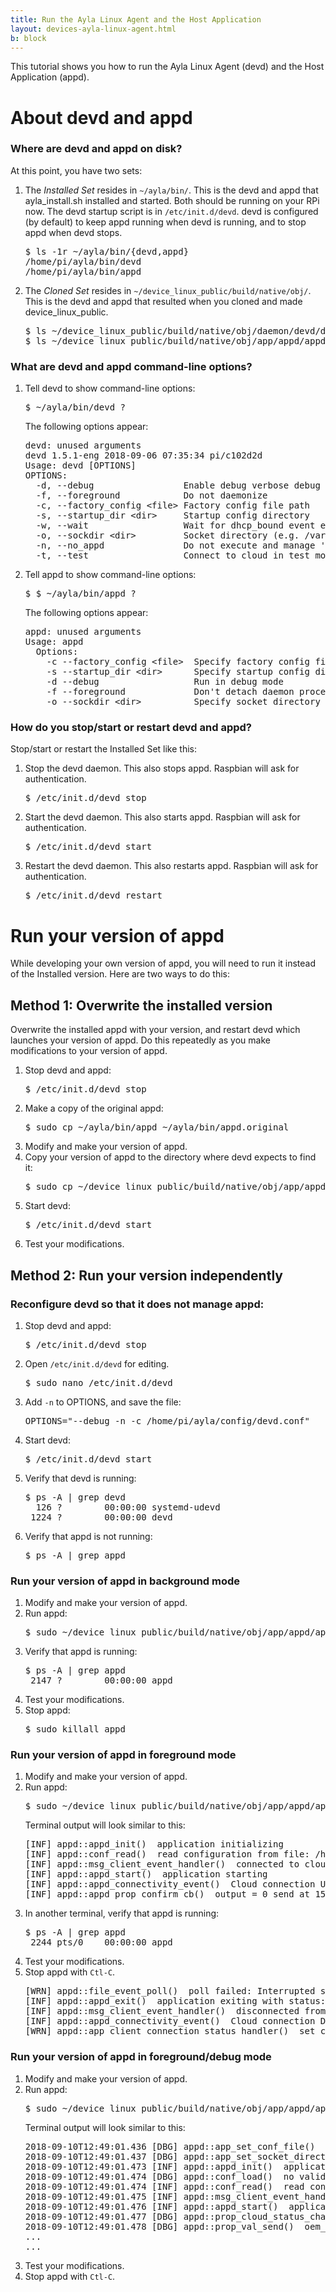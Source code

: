 ```yaml
---
title: Run the Ayla Linux Agent and the Host Application
layout: devices-ayla-linux-agent.html
b: block
---
```


This tutorial shows you how to run the Ayla Linux Agent (devd) and the Host Application (appd).

# About devd and appd 

### Where are devd and appd on disk?

At this point, you have two sets:

<ol>
<li>The <i>Installed Set</i> resides in <code>~/ayla/bin/</code>. This is the devd and appd that ayla_install.sh installed and started. Both should be running on your RPi now. The devd startup script is in <code>/etc/init.d/devd</code>. devd is configured (by default) to keep appd running when devd is running, and to stop appd when devd stops.</li>
<pre>
$ ls -1r ~/ayla/bin/{devd,appd}
/home/pi/ayla/bin/devd
/home/pi/ayla/bin/appd
</pre>

<li>The <i>Cloned Set</i> resides in <code>~/device_linux_public/build/native/obj/</code>. This is the devd and appd that resulted when you cloned and made device_linux_public.
<pre>
$ ls ~/device_linux_public/build/native/obj/daemon/devd/devd
$ ls ~/device_linux_public/build/native/obj/app/appd/appd
</pre>
</li>
</ol>

### What are devd and appd command-line options?

<ol>
<li>Tell devd to show command-line options:
<pre>
$ ~/ayla/bin/devd ?
</pre>
The following options appear:
<pre>
devd: unused arguments
devd 1.5.1-eng 2018-09-06 07:35:34 pi/c102d2d
Usage: devd [OPTIONS]
OPTIONS:
  -d, --debug                 Enable debug verbose debug messages
  -f, --foreground            Do not daemonize
  -c, --factory_config &lt;file&gt; Factory config file path
  -s, --startup_dir &lt;dir&gt;     Startup config directory
  -w, --wait                  Wait for dhcp_bound event enable client
  -o, --sockdir &lt;dir&gt;         Socket directory (e.g. /var/run)
  -n, --no_appd               Do not execute and manage 'appd' application service
  -t, --test                  Connect to cloud in test mode
</pre>
</li>
<li>Tell appd to show command-line options:
<pre>
$ $ ~/ayla/bin/appd ?
</pre>
The following options appear:
<pre>
appd: unused arguments
Usage: appd
  Options:
    -c --factory_config &lt;file&gt;  Specify factory config file
    -s --startup_dir &lt;dir&gt;      Specify startup config directory
    -d --debug                  Run in debug mode
    -f --foreground             Don't detach daemon process, run in foreground
    -o --sockdir &lt;dir&gt;          Specify socket directory
</pre>
</li>
</ol>

### How do you stop/start or restart devd and appd?

Stop/start or restart the Installed Set like this:

<ol>
<li>Stop the devd daemon. This also stops appd. Raspbian will ask for authentication.
<pre>
$ /etc/init.d/devd stop
</pre>
</li>
<li>Start the devd daemon. This also starts appd. Raspbian will ask for authentication.
<pre>
$ /etc/init.d/devd start
</pre>
</li>
<li>Restart the devd daemon. This also restarts appd. Raspbian will ask for authentication.
<pre>
$ /etc/init.d/devd restart
</pre>
</li>
</ol>

# Run your version of appd

While developing your own version of appd, you will need to run it instead of the Installed version. Here are two ways to do this:

## Method 1: Overwrite the installed version

Overwrite the installed appd with your version, and restart devd which launches your version of appd. Do this repeatedly as you make modifications to your version of appd.

<ol>
<li>Stop devd and appd:
<pre>
$ /etc/init.d/devd stop
</pre>
</li>
<li>Make a copy of the original appd:
<pre>
$ sudo cp ~/ayla/bin/appd ~/ayla/bin/appd.original
</pre>
</li>
<li>Modify and make your version of appd.</li>
<li>Copy your version of appd to the directory where devd expects to find it:
<pre>
$ sudo cp ~/device_linux_public/build/native/obj/app/appd/appd ~/ayla/bin/appd
</pre>
</li>
<li>Start devd:
<pre>
$ /etc/init.d/devd start
</pre>
</li>
<li>Test your modifications.</li>
</ol>

## Method 2: Run your version independently

### Reconfigure devd so that it does not manage appd:

<ol>
<li>Stop devd and appd:
<pre>
$ /etc/init.d/devd stop
</pre>
</li>
<li>Open <code>/etc/init.d/devd</code> for editing.
<pre>
$ sudo nano /etc/init.d/devd
</pre>
</li>
<li>Add <code>-n</code> to OPTIONS, and save the file:
<pre>
OPTIONS="--debug -n -c /home/pi/ayla/config/devd.conf"
</pre>
</li>
<li>Start devd:
<pre>
$ /etc/init.d/devd start
</pre>
</li>
<li>Verify that devd is running:
<pre>
$ ps -A | grep devd
  126 ?        00:00:00 systemd-udevd
 1224 ?        00:00:00 devd
</pre>
</li>
<li>Verify that appd is not running:
<pre>
$ ps -A | grep appd
</pre>
</li>
</ol>

### Run your version of appd in background mode

<ol>
<li>Modify and make your version of appd.</li>
<li>Run appd:
<pre>
$ sudo ~/device_linux_public/build/native/obj/app/appd/appd -c /home/pi/ayla/config/appd.conf
</pre>
</li>
<li>Verify that appd is running:
<pre>
$ ps -A | grep appd
 2147 ?        00:00:00 appd
</pre>
</li>
<li>Test your modifications.</li>
<li>Stop appd:
<pre>
$ sudo killall appd
</pre>
</li>
</ol>

### Run your version of appd in foreground mode

<ol>
<li>Modify and make your version of appd.</li>
<li>Run appd:
<pre>
$ sudo ~/device_linux_public/build/native/obj/app/appd/appd -f -c /home/pi/ayla/config/appd.conf
</pre>
Terminal output will look similar to this:
<pre>
[INF] appd::appd_init()  application initializing
[INF] appd::conf_read()  read configuration from file: /home/pi/ayla/config/appd.conf
[INF] appd::msg_client_event_handler()  connected to cloud client
[INF] appd::appd_start()  application starting
[INF] appd::appd_connectivity_event()  Cloud connection UP
[INF] appd::appd_prop_confirm_cb()  output = 0 send at 1536580478336 to dests 1 succeeded
</pre>
</li>
<li>In another terminal, verify that appd is running:
<pre>
$ ps -A | grep appd
 2244 pts/0    00:00:00 appd
</pre>
</li>
<li>Test your modifications.</li>
<li>Stop appd with <code>Ctl-C</code>. 
<pre>
[WRN] appd::file_event_poll()  poll failed: Interrupted system call
[INF] appd::appd_exit()  application exiting with status: 2
[INF] appd::msg_client_event_handler()  disconnected from cloud client
[INF] appd::appd_connectivity_event()  Cloud connection DOWN
[WRN] appd::app_client_connection_status_handler()  set connect_timer 1000 ms
</pre>
</ol>

### Run your version of appd in foreground/debug mode

<ol>
<li>Modify and make your version of appd.</li>
<li>Run appd:
<pre>
$ sudo ~/device_linux_public/build/native/obj/app/appd/appd -f -d -c /home/pi/ayla/config/appd.conf
</pre>
Terminal output will look similar to this:
<pre>
2018-09-10T12:49:01.436 [DBG] appd::app_set_conf_file()  factory config: /home/pi/ayla/config/appd.conf, startup config dir: default
2018-09-10T12:49:01.437 [DBG] appd::app_set_socket_directory()  socket dir: /run
2018-09-10T12:49:01.473 [INF] appd::appd_init()  application initializing
2018-09-10T12:49:01.474 [DBG] appd::conf_load()  no valid startup config: /home/pi/ayla/config/appd.conf.startup
2018-09-10T12:49:01.474 [INF] appd::conf_read()  read configuration from file: /home/pi/ayla/config/appd.conf
2018-09-10T12:49:01.475 [INF] appd::msg_client_event_handler()  connected to cloud client
2018-09-10T12:49:01.476 [INF] appd::appd_start()  application starting
2018-09-10T12:49:01.477 [DBG] appd::prop_cloud_status_changed()  resending prop: oem_host_version
2018-09-10T12:49:01.478 [DBG] appd::prop_val_send()  oem_host_version
...
...
</pre>
</li>
<li>Test your modifications.</li>
<li>Stop appd with <code>Ctl-C</code>.</li>
</ol>